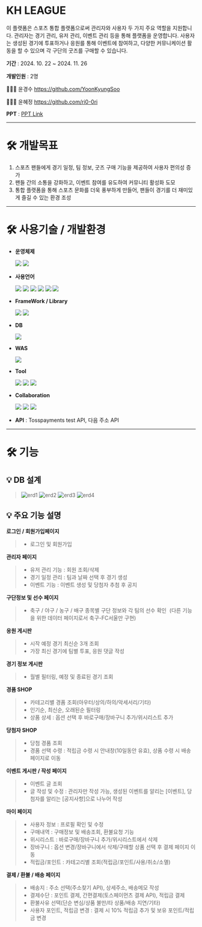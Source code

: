 # KH LEAGUE

이 플랫폼은 스포츠 통합 플랫폼으로써 관리자와 사용자 두 가지 주요 역할을 지원합니다.
관리자는 경기 관리, 유저 관리, 이벤트 관리 등을 통해 플랫폼을 운영합니다.
사용자는 생성된 경기에 투표하거나 응원를 통해 이벤트에 참여하고, 다양한 커뮤니케이션 활동을 할 수 있으며 각 구단의 굿즈를 구매할 수 있습니다.

**기간** : 2024. 10. 22 ~ 2024. 11. 26

**개발인원** : 2명

🙋🏻‍♂️ 윤경수 <https://github.com/YoonKyungSoo> 

🙋🏻‍♀️ 윤혜정 <https://github.com/ri0-0ri>

**PPT** : [PPT Link](https://www.canva.com/design/DAGXFJdj3OE/E2RdD2Gw7qWNvD6plQ80wQ/view?utm_content=DAGXFJdj3OE&utm_campaign=designshare&utm_medium=link2&utm_source=uniquelinks&utlId=h44cc8678c8)

---
# 🛠️ 개발목표
1) 스포츠 팬들에게 경기 일정, 팀 정보, 굿즈 구매 기능을 제공하여 사용자 편의성 증가
2) 팬들 간의 소통을 강화하고, 이벤트 참여를 유도하여 커뮤니티 활성화 도모
3) 통합 플랫폼을 통해 스포츠 문화를 더욱 풍부하게 만들어, 팬들이 경기를 더 재미있게 즐길 수 있는 환경 조성
---
# 🛠️ 사용기술 / 개발환경
- **운영체제**

  <img src="https://img.shields.io/badge/Windows-0078D4?style=for-the-badge&logo=Windows&logoColor=white">  <img src="https://img.shields.io/badge/macOs-000000?style=for-the-badge&logo=macOs&logoColor=white">
- **사용언어**

  <img src="https://img.shields.io/badge/JAVA-DC8236?style=for-the-badge&logo=JAVA&logoColor=white">  <img src="https://img.shields.io/badge/javascript-F7DF1E?style=for-the-badge&logo=javascript&logoColor=black">  <img src="https://img.shields.io/badge/html5-E34F26?style=for-the-badge&logo=html5&logoColor=white">  <img src="https://img.shields.io/badge/CSS3-1572B6?style=for-the-badge&logo=CSS3&logoColor=white">  <img src="https://img.shields.io/badge/Ajax-000000?style=for-the-badge&logo=Ajax&logoColor=white">  <img src="https://img.shields.io/badge/JSP & Servlet-08C2FF?style=for-the-badge&logo=JSP/Servlet&logoColor=white">
  
- **FrameWork / Library**

  <img src="https://img.shields.io/badge/SpringBoot-6DB33F?style=for-the-badge&logo=springboot&logoColor=white">  <img src="https://img.shields.io/badge/jquery-0769AD?style=for-the-badge&logo=jquery&logoColor=white"> 
  
- **DB**

  <img src="https://img.shields.io/badge/mysql-4479A1?style=for-the-badge&logo=mysql&logoColor=white"> 
  
- **WAS**

  <img src="https://img.shields.io/badge/Apache Tomcat-F8DC75?style=for-the-badge&logo=apachetomcat&logoColor=black"> 
  
- **Tool**

  <img src="https://img.shields.io/badge/VS Code-3478C6?style=for-the-badge&logo=vscode&logoColor=white">  <img src="https://img.shields.io/badge/STS-6DB33F?style=for-the-badge&logo=spring&logoColor=white">  <img src="https://img.shields.io/badge/GitHub-181717?style=for-the-badge&logo=github&logoColor=white">
  
- **Collaboration**

  <img src="https://img.shields.io/badge/Notion-000000?style=for-the-badge&logo=notion&logoColor=white">  <img src="https://img.shields.io/badge/Figma-F24E1E?style=for-the-badge&logo=figma&logoColor=white">  <img src="https://img.shields.io/badge/ERD CLOUD-9188F4?style=for-the-badge&logo=erd&logoColor=white">
  
- **API** : Tosspayments test API, 다음 주소 API
---
# 🛠️ 기능

## 💡 DB 설계
> ![erd1](https://github.com/user-attachments/assets/3c7e9907-aac7-4bfe-aba4-70bfcec7d017)
![erd2](https://github.com/user-attachments/assets/ff81a176-caf3-47e0-bef7-8887fc073297)
![erd3](https://github.com/user-attachments/assets/99deabe9-ceab-4ca8-a228-c297f756ed1a)
![erd4](https://github.com/user-attachments/assets/fb506a97-7592-4d64-8fdc-4753ed2d18e6)

## 💡 주요 기능 설명
**로그인 / 회원가입페이지**
> - 로그인 및 회원가입‬
‭

**관리자 페이지‬**
> - 유저 관리 기능 : 회원 조회/삭제‬
> - 경기 일정 관리 : 팀과 날짜 선택 후 경기 생성‬  
> - 이벤트 기능 : 이벤트 생성 및 당첨자 추첨 후 공지


**구단정보 및 선수 페이지**
> - 축구 / 야구 / 농구 / 배구 종목별 구단 정보와 각 팀의 선수 확인‬
‭ (다른 기능을 위한 데이터 페이지로서 축구-FC서울만 구현)‬


**응원 게시판**
> - 시작 예정 경기 최신순 3개 조회‬
> - 가장 최신 경기에 팀별 투표, 응원 댓글 작성‬
‭

**경기 정보 게시판**
> - 월별 필터링, 예정 및 종료된 경기 조회‬
‭

**경품 SHOP**
> - 카테고리별 경품 조회(아우터/상의/하의/악세서리/기타)‬
> - 인기순, 최신순, 오래된순 필터링‬
> - 상품 상세 : 옵션 선택 후 바로구매/장바구니 추가/위시리스트 추가‬
‭

**당첨자 SHOP**
> - 당첨 경품 조회‬‭
> - 경품 선택 수령 : 적립금 수령 시 안내창(10일동안 유효), 상품 수령 시 배송 페이지로 이동‬
‭

**이벤트 게시판 / 작성 페이지**
> - 이벤트 글 조회
> - 글‬‭ 작성‬‭ 및‬‭ 수정‬‭ :‬‭ 관리자만‬‭ 작성‬‭ 가능,‬‭ 생성된‬‭ 이벤트를‬‭ 알리는‬‭ [이벤트],‬‭ 당첨자를‬‭ 알리는‬ [공지사항]으로 나누어 작성‬


**마이 페이지**
> - 사용자 정보 : 프로필 확인 및 수정‬
> - 구매내역 : 구매정보 및 배송조회, 환불요청 기능
> - 위시리스트 : 바로구매/장바구니 추가/위시리스트에서 삭제
> - 장바구니 : 옵션 변경/장바구니에서 삭제/구매할 상품 선택 후 결제 페이지 이동
> - 적립금/포인트 : 카테고리별 조회(적립금/포인트/사용/취소/소멸)
‭

**결제 / 환불 / 배송 페이지**
> - 배송지 : 주소 선택(주소찾기 API), 상세주소, 배송메모 작성‬
> - 결제수단 : 포인트 결제, 간편결제(토스페이먼츠 결제 API), 적립금 결제‬
> - 환불사유 선택(단순 변심/상품 불만/타 상품/배송 지연/기타)‬
> - 사용자 포인트, 적립금 변경 : 결제 시 10% 적립금 추가 및 보유 포인트/적립금 변경‬
